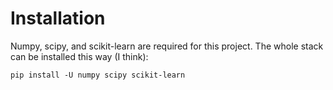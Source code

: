 # Installation

Numpy, scipy, and scikit-learn are required for this project. 
The whole stack can be installed this way (I think):

	pip install -U numpy scipy scikit-learn